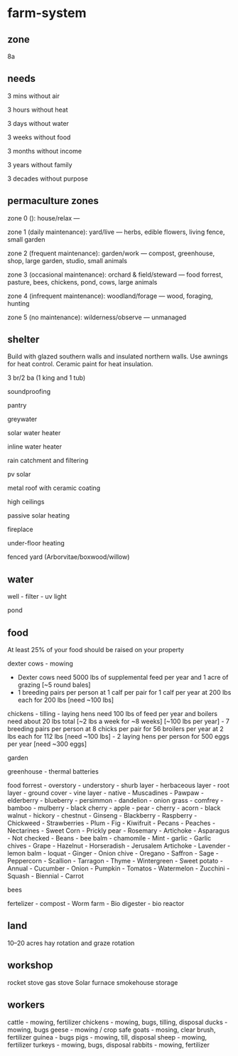 # farm-system

## zone

  8a


## needs

  3 mins without air
  
  3 hours without heat
  
  3 days without water
  
  3 weeks without food
  
  3 months without income
  
  3 years without family
  
  3 decades without purpose


## permaculture zones
  
  zone 0 (): house/relax — 
  
  zone 1 (daily maintenance): yard/live — herbs, edible flowers, living fence, small garden 
  
  zone 2 (frequent maintenance): garden/work — compost, greenhouse, shop, large garden, studio, small animals
  
  zone 3 (occasional maintenance): orchard & field/steward — food forrest, pasture, bees, chickens, pond, cows, large animals
  
  zone 4 (infrequent maintenance): woodland/forage —  wood, foraging, hunting
  
  zone 5 (no maintenance): wilderness/observe — unmanaged


## shelter
  
  Build with glazed southern walls and insulated northern walls. Use awnings for heat control. Ceramic paint for heat insulation.
  
  3 br/2 ba (1 king and 1 tub) 
  
  soundproofing
  
  pantry
  
  greywater
  
  solar water heater
  
  inline water heater
  
  rain catchment and filtering
  
  pv solar
  
  metal roof with ceramic coating
  
  high ceilings
  
  passive solar heating
  
  fireplace
  
  under-floor heating
  
  fenced yard (Arborvitae/boxwood/willow)


## water
  
  well
    - filter
    - uv light
  
  pond


## food

  At least 25% of your food should be raised on your property
  
  dexter cows - mowing
  
  - Dexter cows need 5000 lbs of supplemental feed per year and 1 acre of grazing [~5 round bales]
  - 1 breeding pairs per person at 1 calf per pair for 1 calf per year at 200 lbs each for 200 lbs [need ~100 lbs]
    
  chickens - tilling
    - laying hens need 100 lbs of feed per year and boilers need about 20 lbs total [~2 lbs a week for ~8 weeks] [~100 lbs per year]
    - 7 breeding pairs per person at 8 chicks per pair for 56 broilers per year at 2 lbs each for 112 lbs [need ~100 lbs]
    - 2 laying hens per person for 500 eggs per year [need ~300 eggs]
  
  garden
  
  greenhouse
    - thermal batteries
  
  food forrest
    - overstory
    - understory
    - shurb layer
    - herbaceous layer
    - root layer
    - ground cover
    - vine layer
    - native
      - Muscadines
      - Pawpaw
      - elderberry
      - blueberry
      - persimmon
      - dandelion
      - onion grass
      - comfrey
      - bamboo
      - mulberry
      - black cherry
      - apple
      - pear
      - cherry
      - acorn
      - black walnut
      - hickory
      - chestnut
      - Ginseng
      - Blackberry
      - Raspberry
      - Chickweed
      - Strawberries
      - Plum
      - Fig
      - Kiwifruit
      - Pecans
      - Peaches
      - Nectarines
      - Sweet Corn
      - Prickly pear
      - Rosemary
      - Artichoke
      - Asparagus
    - Not checked
      - Beans
      - bee balm
      - chamomile
      - Mint
      - garlic
      - Garlic chives
      - Grape
      - Hazelnut
      - Horseradish
      - Jerusalem Artichoke
      - Lavender
      - lemon balm
      - loquat
      - Ginger
      - Onion chive
      - Oregano
      - Saffron
      - Sage
      - Peppercorn
      - Scallion
      - Tarragon
      - Thyme
      - Wintergreen
      - Sweet potato
    - Annual
      - Cucumber
      - Onion
      - Pumpkin
      - Tomatos
      - Watermelon
      - Zucchini
      - Squash
    - Biennial
      - Carrot
      
  bees
  
  fertelizer
    - compost
    - Worm farm
    - Bio digester
    - bio reactor


## land
  10–20 acres
  hay rotation and graze rotation

## workshop
  rocket stove
  gas stove
  Solar furnace
  smokehouse
  storage
  
## workers
  cattle - mowing, fertilizer
  chickens - mowing, bugs, tilling, disposal
  ducks - mowing, bugs
  geese - mowing / crop safe
  goats - mosing, clear brush, fertilizer
  guinea - bugs
  pigs - mowing, till, disposal
  sheep - mowing, fertilizer
  turkeys - mowing, bugs, disposal
  rabbits - mowing, fertilizer
  
  




  
